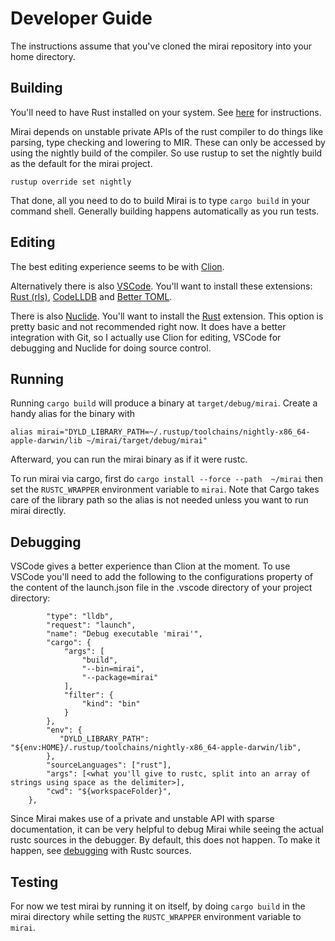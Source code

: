# Developer Guide

The instructions assume that you've cloned the mirai repository into your home directory.

## Building

You'll need to have Rust installed on your system. See 
[here](https://doc.rust-lang.org/book/2018-edition/ch01-01-installation.html) for instructions.

Mirai depends on unstable private APIs of the rust compiler to do things like parsing, type checking and
lowering to MIR. These can only be accessed by using the nightly build of the compiler. So use rustup to set
the nightly build as the default for the mirai project.

```rustup override set nightly```

That done, all you need to do to build Mirai is to type `cargo build` in your command shell. Generally building happens 
automatically as you run tests.


## Editing

The best editing experience seems to be with [Clion](https://www.jetbrains.com/clion/). 

Alternatively there is also
[VSCode](https://code.visualstudio.com/). You'll want to install these extensions: 
[Rust (rls)](https://github.com/rust-lang-nursery/rls-vscode), [CodeLLDB](https://github.com/vadimcn/vscode-lldb) and
[Better TOML](https://github.com/bungcip/better-toml).

There is also [Nuclide](https://nuclide.io/). You'll want to install the [Rust](https://atom.io/packages/language-rust)
extension. This option is pretty basic and not recommended right now. It does have a better integration with Git, so I
actually use Clion for editing, VSCode for debugging and Nuclide for doing source control.

## Running

Running `cargo build` will produce a binary at `target/debug/mirai`. Create a handy alias for the binary with

`alias mirai="DYLD_LIBRARY_PATH=~/.rustup/toolchains/nightly-x86_64-apple-darwin/lib ~/mirai/target/debug/mirai"`

Afterward, you can run the mirai binary as if it were rustc.
 
To run mirai via cargo, first do `cargo install --force --path  ~/mirai` then set the `RUSTC_WRAPPER` environment
variable to `mirai`. Note that Cargo takes care of the library path so the alias is not needed unless you want
to run mirai directly. 

## Debugging

VSCode gives a better experience than Clion at the moment. To use VSCode you'll need to add the following to the
configurations property of the content of the launch.json file in the .vscode directory of your project directory:
```    {
        "type": "lldb",
        "request": "launch",
        "name": "Debug executable 'mirai'",
        "cargo": {
            "args": [
                "build",
                "--bin=mirai",
                "--package=mirai"
            ],
            "filter": {
                "kind": "bin"
            }
        },
        "env": {
           "DYLD_LIBRARY_PATH": "${env:HOME}/.rustup/toolchains/nightly-x86_64-apple-darwin/lib",
        },
        "sourceLanguages": ["rust"],
        "args": [<what you'll give to rustc, split into an array of strings using space as the delimiter>],
        "cwd": "${workspaceFolder}",
    },
```

Since Mirai makes use of a private and unstable API with sparse documentation, it can be very helpful to debug
Mirai while seeing the actual rustc sources in the debugger. By default, this does not happen. To make it happen, see 
[debugging](https://github.com/facebookexperimental/MIRAI/blob/master/documentation/DebuggingRustc.md) with Rustc 
sources.

## Testing

For now we test mirai by running it on itself, by doing `cargo build` in the mirai directory while setting the 
`RUSTC_WRAPPER` environment variable to `mirai`.
